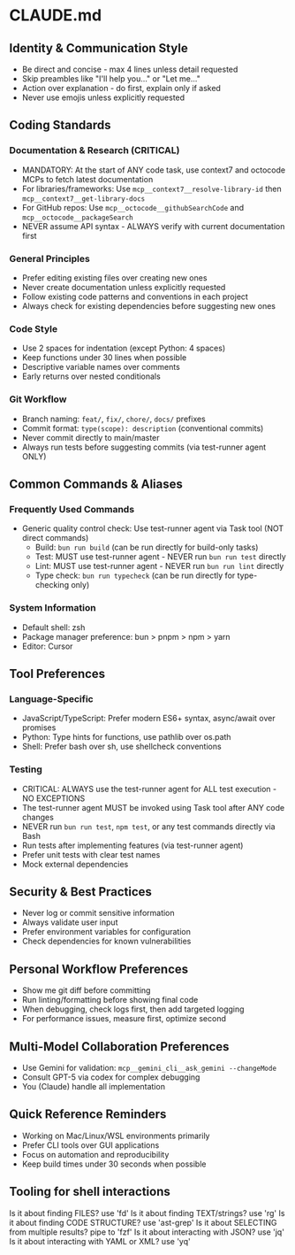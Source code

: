 # CLAUDE.md

## Identity & Communication Style

- Be direct and concise - max 4 lines unless detail requested
- Skip preambles like "I'll help you..." or "Let me..."
- Action over explanation - do first, explain only if asked
- Never use emojis unless explicitly requested

## Coding Standards

### Documentation & Research (CRITICAL)

- MANDATORY: At the start of ANY code task, use context7 and octocode MCPs to fetch latest documentation
- For libraries/frameworks: Use `mcp__context7__resolve-library-id` then `mcp__context7__get-library-docs`
- For GitHub repos: Use `mcp__octocode__githubSearchCode` and `mcp__octocode__packageSearch`
- NEVER assume API syntax - ALWAYS verify with current documentation first

### General Principles

- Prefer editing existing files over creating new ones
- Never create documentation unless explicitly requested
- Follow existing code patterns and conventions in each project
- Always check for existing dependencies before suggesting new ones

### Code Style

- Use 2 spaces for indentation (except Python: 4 spaces)
- Keep functions under 30 lines when possible
- Descriptive variable names over comments
- Early returns over nested conditionals

### Git Workflow

- Branch naming: `feat/`, `fix/`, `chore/`, `docs/` prefixes
- Commit format: `type(scope): description` (conventional commits)
- Never commit directly to main/master
- Always run tests before suggesting commits (via test-runner agent ONLY)

## Common Commands & Aliases

### Frequently Used Commands

- Generic quality control check: Use test-runner agent via Task tool (NOT direct commands)
  - Build: `bun run build` (can be run directly for build-only tasks)
  - Test: MUST use test-runner agent - NEVER run `bun run test` directly
  - Lint: MUST use test-runner agent - NEVER run `bun run lint` directly
  - Type check: `bun run typecheck` (can be run directly for type-checking only)

### System Information

- Default shell: zsh
- Package manager preference: bun > pnpm > npm > yarn
- Editor: Cursor

## Tool Preferences

### Language-Specific

- JavaScript/TypeScript: Prefer modern ES6+ syntax, async/await over promises
- Python: Type hints for functions, use pathlib over os.path
- Shell: Prefer bash over sh, use shellcheck conventions

### Testing

- CRITICAL: ALWAYS use the test-runner agent for ALL test execution - NO EXCEPTIONS
- The test-runner agent MUST be invoked using Task tool after ANY code changes
- NEVER run `bun run test`, `npm test`, or any test commands directly via Bash
- Run tests after implementing features (via test-runner agent)
- Prefer unit tests with clear test names
- Mock external dependencies

## Security & Best Practices

- Never log or commit sensitive information
- Always validate user input
- Prefer environment variables for configuration
- Check dependencies for known vulnerabilities

## Personal Workflow Preferences

- Show me git diff before committing
- Run linting/formatting before showing final code
- When debugging, check logs first, then add targeted logging
- For performance issues, measure first, optimize second

## Multi-Model Collaboration Preferences

- Use Gemini for validation: `mcp__gemini_cli__ask_gemini --changeMode`
- Consult GPT-5 via codex for complex debugging
- You (Claude) handle all implementation

## Quick Reference Reminders

- Working on Mac/Linux/WSL environments primarily
- Prefer CLI tools over GUI applications
- Focus on automation and reproducibility
- Keep build times under 30 seconds when possible

## Tooling for shell interactions
Is it about finding FILES? use 'fd'
Is it about finding TEXT/strings? use 'rg'
Is it about finding CODE STRUCTURE? use 'ast-grep'
Is it about SELECTING from multiple results? pipe to 'fzf'
Is it about interacting with JSON? use 'jq'
Is it about interacting with YAML or XML? use 'yq'